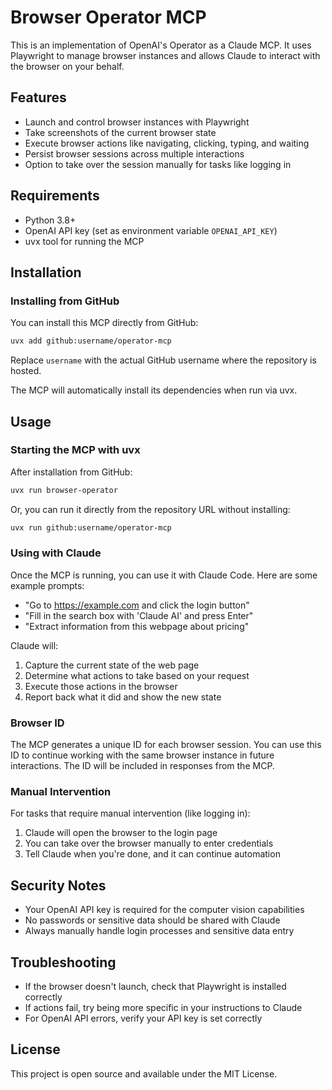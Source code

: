 # Browser Operator MCP

This is an implementation of OpenAI's Operator as a Claude MCP. It uses Playwright to manage browser instances and allows Claude to interact with the browser on your behalf.

## Features

- Launch and control browser instances with Playwright
- Take screenshots of the current browser state
- Execute browser actions like navigating, clicking, typing, and waiting
- Persist browser sessions across multiple interactions
- Option to take over the session manually for tasks like logging in

## Requirements

- Python 3.8+
- OpenAI API key (set as environment variable `OPENAI_API_KEY`)
- uvx tool for running the MCP

## Installation

### Installing from GitHub

You can install this MCP directly from GitHub:

```bash
uvx add github:username/operator-mcp
```

Replace `username` with the actual GitHub username where the repository is hosted.

The MCP will automatically install its dependencies when run via uvx.

## Usage

### Starting the MCP with uvx

After installation from GitHub:

```bash
uvx run browser-operator
```

Or, you can run it directly from the repository URL without installing:

```bash
uvx run github:username/operator-mcp
```

### Using with Claude

Once the MCP is running, you can use it with Claude Code. Here are some example prompts:

- "Go to https://example.com and click the login button"
- "Fill in the search box with 'Claude AI' and press Enter"
- "Extract information from this webpage about pricing"

Claude will:
1. Capture the current state of the web page
2. Determine what actions to take based on your request
3. Execute those actions in the browser
4. Report back what it did and show the new state

### Browser ID

The MCP generates a unique ID for each browser session. You can use this ID to continue working with the same browser instance in future interactions. The ID will be included in responses from the MCP.

### Manual Intervention

For tasks that require manual intervention (like logging in):

1. Claude will open the browser to the login page
2. You can take over the browser manually to enter credentials
3. Tell Claude when you're done, and it can continue automation

## Security Notes

- Your OpenAI API key is required for the computer vision capabilities
- No passwords or sensitive data should be shared with Claude
- Always manually handle login processes and sensitive data entry

## Troubleshooting

- If the browser doesn't launch, check that Playwright is installed correctly
- If actions fail, try being more specific in your instructions to Claude
- For OpenAI API errors, verify your API key is set correctly

## License

This project is open source and available under the MIT License.